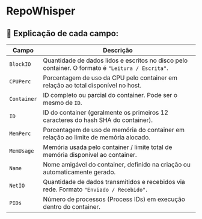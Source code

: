 # RepoWhisper
## 🧾 Explicação de cada campo:

| Campo       | Descrição                                                                                        |
| ----------- | ------------------------------------------------------------------------------------------------ |
| `BlockIO`   | Quantidade de dados lidos e escritos no disco pelo container. O formato é `"Leitura / Escrita"`. |
| `CPUPerc`   | Porcentagem de uso da CPU pelo container em relação ao total disponível no host.                 |
| `Container` | ID completo ou parcial do container. Pode ser o mesmo de `ID`.                                   |
| `ID`        | ID do container (geralmente os primeiros 12 caracteres do hash SHA do container).                |
| `MemPerc`   | Porcentagem de uso de memória do container em relação ao limite de memória alocado.              |
| `MemUsage`  | Memória usada pelo container / limite total de memória disponível ao container.                  |
| `Name`      | Nome amigável do container, definido na criação ou automaticamente gerado.                       |
| `NetIO`     | Quantidade de dados transmitidos e recebidos via rede. Formato `"Enviado / Recebido"`.           |
| `PIDs`      | Número de processos (Process IDs) em execução dentro do container.                               |
